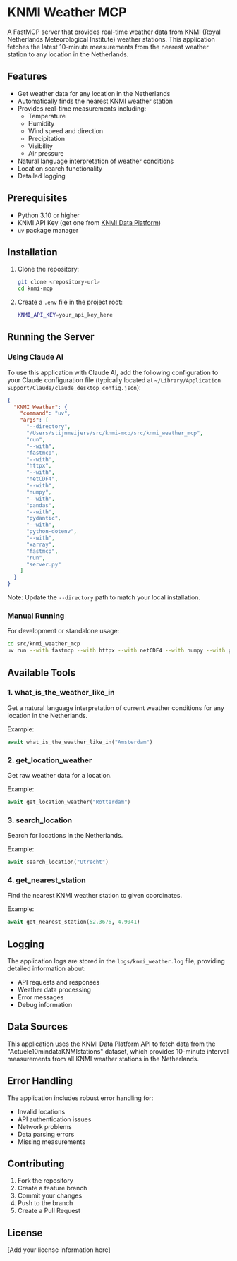 # KNMI Weather MCP

A FastMCP server that provides real-time weather data from KNMI (Royal Netherlands Meteorological Institute) weather stations. This application fetches the latest 10-minute measurements from the nearest weather station to any location in the Netherlands.

## Features

- Get weather data for any location in the Netherlands
- Automatically finds the nearest KNMI weather station
- Provides real-time measurements including:
  - Temperature
  - Humidity
  - Wind speed and direction
  - Precipitation
  - Visibility
  - Air pressure
- Natural language interpretation of weather conditions
- Location search functionality
- Detailed logging

## Prerequisites

- Python 3.10 or higher
- KNMI API Key (get one from [KNMI Data Platform](https://dataplatform.knmi.nl/))
- `uv` package manager

## Installation

1. Clone the repository:

   ```bash
   git clone <repository-url>
   cd knmi-mcp
   ```

2. Create a `.env` file in the project root:
   ```bash
   KNMI_API_KEY=your_api_key_here
   ```

## Running the Server

### Using Claude AI

To use this application with Claude AI, add the following configuration to your Claude configuration file (typically located at `~/Library/Application Support/Claude/claude_desktop_config.json`):

```json
{
  "KNMI Weather": {
    "command": "uv",
    "args": [
      "--directory",
      "/Users/stijnmeijers/src/knmi-mcp/src/knmi_weather_mcp",
      "run",
      "--with",
      "fastmcp",
      "--with",
      "httpx",
      "--with",
      "netCDF4",
      "--with",
      "numpy",
      "--with",
      "pandas",
      "--with",
      "pydantic",
      "--with",
      "python-dotenv",
      "--with",
      "xarray",
      "fastmcp",
      "run",
      "server.py"
    ]
  }
}
```

Note: Update the `--directory` path to match your local installation.

### Manual Running

For development or standalone usage:

```bash
cd src/knmi_weather_mcp
uv run --with fastmcp --with httpx --with netCDF4 --with numpy --with pandas --with pydantic --with python-dotenv --with xarray fastmcp run server.py
```

## Available Tools

### 1. what_is_the_weather_like_in

Get a natural language interpretation of current weather conditions for any location in the Netherlands.

Example:

```python
await what_is_the_weather_like_in("Amsterdam")
```

### 2. get_location_weather

Get raw weather data for a location.

Example:

```python
await get_location_weather("Rotterdam")
```

### 3. search_location

Search for locations in the Netherlands.

Example:

```python
await search_location("Utrecht")
```

### 4. get_nearest_station

Find the nearest KNMI weather station to given coordinates.

Example:

```python
await get_nearest_station(52.3676, 4.9041)
```

## Logging

The application logs are stored in the `logs/knmi_weather.log` file, providing detailed information about:

- API requests and responses
- Weather data processing
- Error messages
- Debug information

## Data Sources

This application uses the KNMI Data Platform API to fetch data from the "Actuele10mindataKNMIstations" dataset, which provides 10-minute interval measurements from all KNMI weather stations in the Netherlands.

## Error Handling

The application includes robust error handling for:

- Invalid locations
- API authentication issues
- Network problems
- Data parsing errors
- Missing measurements

## Contributing

1. Fork the repository
2. Create a feature branch
3. Commit your changes
4. Push to the branch
5. Create a Pull Request

## License

[Add your license information here]
